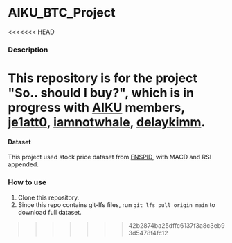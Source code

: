 # AIKU_BTC_Project

<<<<<<< HEAD
### Description

This repository is for the project "So.. should I buy?", which is in progress with [AIKU](https://aiku.notion.site/AIKU-b614c69220704b848758e5cf21a54238?pvs=74) members, [je1att0](https://github.com/je1att0), [iamnotwhale](https://github.com/iamnotwhale), [delaykimm](https://github.com/delaykimm).
=======
#### Dataset
This project used stock price dataset from [FNSPID](https://huggingface.co/datasets/Zihan1004/FNSPID), with MACD and RSI appended.

### How to use
1. Clone this repository.
2. Since this repo contains git-lfs files, run `git lfs pull origin main` to download full dataset.
>>>>>>> 42b2874ba25dffc6137f3a8c3eb93d5478f4fc12
